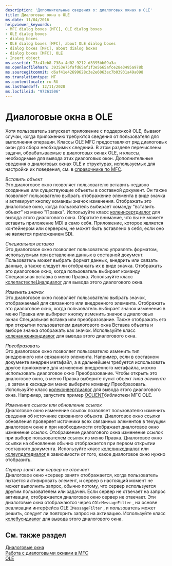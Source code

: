 ```yaml
---
description: 'Дополнительные сведения о: диалоговых окнах в OLE'
title: Диалоговые окна в OLE
ms.date: 11/04/2016
helpviewer_keywords:
- MFC dialog boxes [MFC], OLE dialog boxes
- OLE dialog boxes
- dialog boxes
- OLE dialog boxes [MFC], about OLE dialog boxes
- dialog boxes [MFC], about dialog boxes
- dialog boxes [MFC], OLE
- Insert object
ms.assetid: 73c41eb8-738a-4d02-9212-d3395bb09a3a
ms.openlocfilehash: 39353e75fafd65af1f3e5665afce28e3495a978b
ms.sourcegitcommit: d6af41e42699628c3e2e6063ec7b03931a49a098
ms.translationtype: MT
ms.contentlocale: ru-RU
ms.lasthandoff: 12/11/2020
ms.locfileid: "97261506"
---
```

# <a name="dialog-boxes-in-ole"></a>Диалоговые окна в OLE

Хотя пользователь запускает приложение с поддержкой OLE, бывают случаи, когда приложению требуются сведения от пользователя для выполнения операции. Классы OLE MFC предоставляют ряд диалоговых окон для сбора необходимых сведений. В этом разделе перечислены задачи, обрабатываемые в диалоговых окнах OLE, и классы, необходимые для вывода этих диалоговых окон. Дополнительные сведения о диалоговых окнах OLE и структурах, используемых для настройки их поведения, см. в [справочнике по MFC](mfc-desktop-applications.md).

*Вставить объект*<br/>
Это диалоговое окно позволяет пользователю вставить недавно созданные или существующие объекты в составной документ. Он также позволяет пользователю выбрать отображение элемента в виде значка и активирует кнопку команды значок изменения. Отображать это диалоговое окно, когда пользователь выбирает команду "вставить объект" из меню "Правка". Используйте класс [колеинсертдиалог](reference/coleinsertdialog-class.md) для вывода этого диалогового окна. Обратите внимание, что вы не можете вставить приложение MDI в само себя. Приложение, которое является контейнером или сервером, не может быть вставлено в себя, если оно не является приложением SDI.

*Специальная вставка*<br/>
Это диалоговое окно позволяет пользователю управлять форматом, используемым при вставлении данных в составной документ. Пользователь может выбрать формат данных, внедрить или связать данные, а также следует ли отображать их в виде значка. Отображать это диалоговое окно, когда пользователь выбирает команду Специальная вставка в меню Правка. Используйте класс [колепастеспеЦиалдиалог](reference/colepastespecialdialog-class.md) для вывода этого диалогового окна.

*Изменить значок*<br/>
Это диалоговое окно позволяет пользователю выбрать значок, отображаемый для связанного или внедренного элемента. Отображать это диалоговое окно, когда пользователь выбирает значок изменения в меню Правка или выбирает кнопку изменить значок в диалоговых окнах Специальная вставка или преобразование. Также отображать его при открытии пользователем диалогового окна Вставка объекта и выборе значка отображать как значок. Используйте класс [колечанжеикондиалог](reference/colechangeicondialog-class.md) для вывода этого диалогового окна.

*Преобразовать*<br/>
Это диалоговое окно позволяет пользователю изменить тип внедренного или связанного элемента. Например, если в составном документе внедрен метафайл, а в дальнейшем требуется использовать другое приложение для изменения внедренного метафайла, можно использовать диалоговое окно Преобразование. Чтобы открыть это диалоговое окно, в меню Правка выберите пункт объект *типа элемента* , а затем в каскадном меню выберите команду Преобразовать. Используйте класс [колеконвертдиалог](reference/coleconvertdialog-class.md) для вывода этого диалогового окна. Например, запустите пример [OCLIENT](../overview/visual-cpp-samples.md)библиотеки MFC OLE.

*Изменение ссылок или обновление ссылок*<br/>
Диалоговое окно изменение ссылок позволяет пользователю изменить сведения об источнике связанного объекта. Диалоговое окно ссылки обновления проверяет источники всех связанных элементов в текущем диалоговом окне и при необходимости отображает диалоговое окно изменение ссылок. Отображение диалогового окна изменение ссылок при выборе пользователем ссылок из меню Правка. Диалоговое окно ссылки на обновление обычно отображается при первом открытии составного документа. Используйте класс [колелинксдиалог](reference/colelinksdialog-class.md) или [колеупдатедиалог](reference/coleupdatedialog-class.md) в зависимости от того, какое диалоговое окно нужно отобразить.

*Сервер занят или сервер не отвечает*<br/>
Диалоговое окно «сервер занят» отображается, когда пользователь пытается активировать элемент, и сервер в настоящий момент не может выполнить запрос, обычно потому, что сервер используется другим пользователем или задачей. Если сервер не отвечает на запрос активации, отображается диалоговое окно сервер не отвечает. Эти диалоговые окна отображаются через `COleMessageFilter` , на основе реализации интерфейса OLE `IMessageFilter` , и пользователь может решить, следует ли повторить запрос на активацию. Используйте класс [колебусидиалог](reference/colebusydialog-class.md) для вывода этого диалогового окна.

## <a name="see-also"></a>См. также раздел

[Диалоговые окна](dialog-boxes.md)<br/>
[Работа с диалоговыми окнами в MFC](life-cycle-of-a-dialog-box.md)<br/>
[OLE](ole-in-mfc.md)
